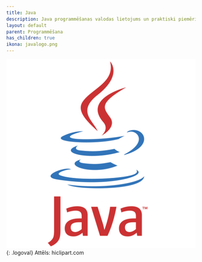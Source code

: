 ```yaml
---
title: Java
description: Java programmēšanas valodas lietojums un praktiski piemēri
layout: default
parent: Programmēšana
has_children: true
ikona: javalogo.png
---
```


![example image](/media/javalogo.png){: .logoval}
Attēls: hiclipart.com